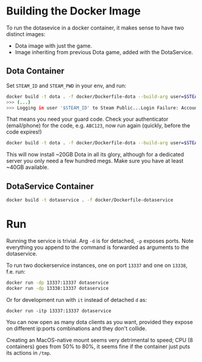 # Building the Docker Image

To run the dotasevice in a docker container, it makes sense to have two distinct images:

- Dota image with just the game.
- Image inheriting from previous Dota game, added with the DotaService.

## Dota Container

Set `STEAM_ID` and `STEAM_PWD` in your env, and run:

```sh
docker build -t dota . -f docker/Dockerfile-dota --build-arg user=$STEAM_ID --build-arg pwd=$STEAM_PWD --build-arg guard=
>>> (...)
>>> Logging in user '$STEAM_ID' to Steam Public...Login Failure: Account Logon Denied 
```

That means you need your guard code. Check your authenticator (email/phone) for the code, e.g.
`ABC123`, now run again (quickly, before the code expires!)
```sh
docker build -t dota . -f docker/Dockerfile-dota --build-arg user=$STEAM_ID --build-arg pwd=$STEAM_PWD --build-arg guard=ABC123 
```
This will now install ~20GB Dota in all its glory, although for a dedicated server you only need a few
hundred megs. Make sure you have at least ~40GB available.

## DotaService Container

```sh
docker build -t dotaservice . -f docker/Dockerfile-dotaservice
```

# Run

Running the service is trivial. Arg `-d` is for detached, `-p` exposes ports.
Note everything you append to the command is forwarded as arguments to the dotaservice.

To run two dockerservice instances, one on port `13337` and one on `13338`, f.e. run:

```sh
docker run -dp 13337:13337 dotaservice
docker run -dp 13338:13337 dotaservice
```

Or for development run with `it` instead of detached `d` as:
```
docker run -itp 13337:13337 dotaservice
```

You can now open as many dota clients as you want, provided they expose on different ip:ports
combinations and they don't collide.

Creating an MacOS-native mount seems very detrimental to speed; CPU (8 containers) goes from 50% to 80%,
it seems fine if the container just puts its actions in `/tmp`.
